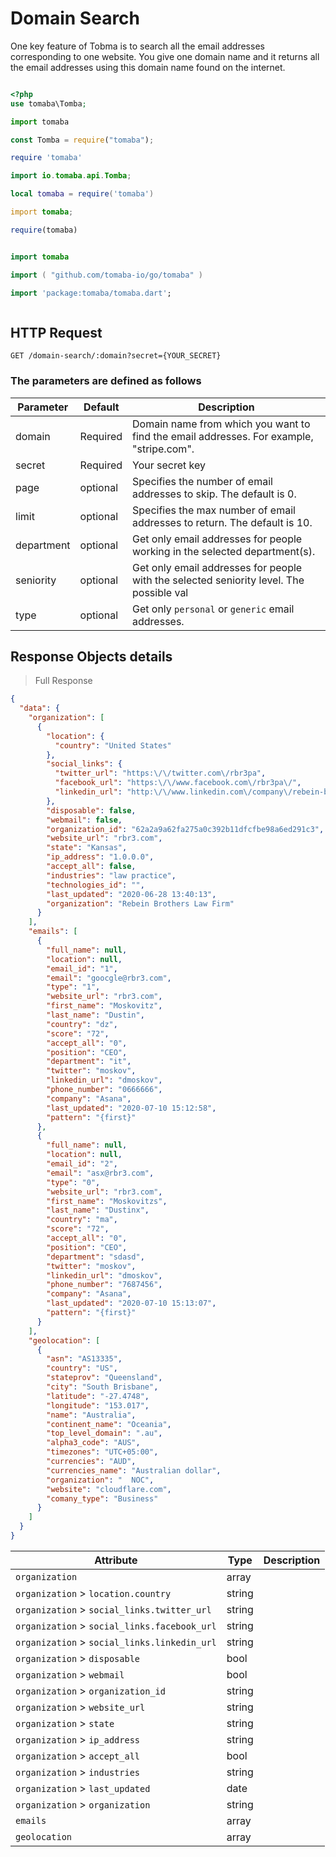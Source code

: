 # Domain Search

One key feature of Tobma is to search all the email addresses corresponding to one website.
You give one domain name and it returns all the email addresses using this domain name found on the internet.

```shell

```

```php
<?php
use tomaba\Tomba;

```

```python
import tomaba

```

```javascript
const Tomba = require("tomaba");

```

```ruby
require 'tomaba'

```

```java
import io.tomaba.api.Tomba;

```

```lua
local tomaba = require('tomaba')

```

```d
import tomaba;

```

```r
require(tomaba)

```

```elixir

```

```swift
import tomaba

```

```go
import ( "github.com/tomaba-io/go/tomaba" )

```

```dart
import 'package:tomaba/tomaba.dart';

```

```powershell

```

## HTTP Request

`GET /domain-search/:domain?secret={YOUR_SECRET}`

### The parameters are defined as follows

| Parameter  | Default  | Description                                                                             |
| ---------- | -------- | --------------------------------------------------------------------------------------- |
| domain     | Required | Domain name from which you want to find the email addresses. For example, "stripe.com". |
| secret     | Required | Your secret key                                                                         |
| page       | optional | Specifies the number of email addresses to skip. The default is 0.                      |
| limit      | optional | Specifies the max number of email addresses to return. The default is 10.               |
| department | optional | Get only email addresses for people working in the selected department(s).              |
| seniority  | optional | Get only email addresses for people with the selected seniority level. The possible val |
| type       | optional | Get only `personal` or `generic` email addresses.                                       |

## Response  Objects details

> Full Response

```json
{
  "data": {
    "organization": [
      {
        "location": {
          "country": "United States"
        },
        "social_links": {
          "twitter_url": "https:\/\/twitter.com\/rbr3pa",
          "facebook_url": "https:\/\/www.facebook.com\/rbr3pa\/",
          "linkedin_url": "http:\/\/www.linkedin.com\/company\/rebein-bangerter-rebein-pa"
        },
        "disposable": false,
        "webmail": false,
        "organization_id": "62a2a9a62fa275a0c392b11dfcfbe98a6ed291c3",
        "website_url": "rbr3.com",
        "state": "Kansas",
        "ip_address": "1.0.0.0",
        "accept_all": false,
        "industries": "law practice",
        "technologies_id": "",
        "last_updated": "2020-06-28 13:40:13",
        "organization": "Rebein Brothers Law Firm"
      }
    ],
    "emails": [
      {
        "full_name": null,
        "location": null,
        "email_id": "1",
        "email": "goocgle@rbr3.com",
        "type": "1",
        "website_url": "rbr3.com",
        "first_name": "Moskovitz",
        "last_name": "Dustin",
        "country": "dz",
        "score": "72",
        "accept_all": "0",
        "position": "CEO",
        "department": "it",
        "twitter": "moskov",
        "linkedin_url": "dmoskov",
        "phone_number": "0666666",
        "company": "Asana",
        "last_updated": "2020-07-10 15:12:58",
        "pattern": "{first}"
      },
      {
        "full_name": null,
        "location": null,
        "email_id": "2",
        "email": "asx@rbr3.com",
        "type": "0",
        "website_url": "rbr3.com",
        "first_name": "Moskovitzs",
        "last_name": "Dustinx",
        "country": "ma",
        "score": "72",
        "accept_all": "0",
        "position": "CEO",
        "department": "sdasd",
        "twitter": "moskov",
        "linkedin_url": "dmoskov",
        "phone_number": "7687456",
        "company": "Asana",
        "last_updated": "2020-07-10 15:13:07",
        "pattern": "{first}"
      }
    ],
    "geolocation": [
      {
        "asn": "AS13335",
        "country": "US",
        "stateprov": "Queensland",
        "city": "South Brisbane",
        "latitude": "-27.4748",
        "longitude": "153.017",
        "name": "Australia",
        "continent_name": "Oceania",
        "top_level_domain": ".au",
        "alpha3_code": "AUS",
        "timezones": "UTC+05:00",
        "currencies": "AUD",
        "currencies_name": "Australian dollar",
        "organization": "  NOC",
        "website": "cloudflare.com",
        "comany_type": "Business"
      }
    ]
  }
}
```

| Attribute                                    | Type   | Description |
| -------------------------------------------- | ------ | ----------- |
| `organization`                               | array  |
| `organization` > `location.country`          | string |
| `organization` > `social_links.twitter_url`  | string |
| `organization` > `social_links.facebook_url` | string |
| `organization` > `social_links.linkedin_url` | string |
| `organization` > `disposable`                | bool   |
| `organization` > `webmail`                   | bool   |
| `organization` > `organization_id`           | string |
| `organization` > `website_url`               | string |
| `organization` > `state`                     | string |
| `organization` > `ip_address`                | string |
| `organization` > `accept_all`                | bool   |
| `organization` > `industries`                | string |
| `organization` > `last_updated`              | date   |
| `organization` > `organization`              | string |
| `emails`                                     | array  |
| `geolocation`                                | array  |
